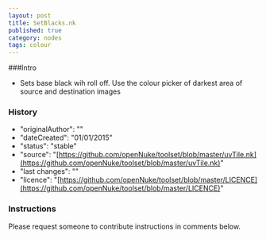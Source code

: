 ```yaml
---
layout: post
title: SetBlacks.nk
published: true
category: nodes
tags: colour
---
```


###Intro
- Sets base black wih roll off. Use the colour picker of darkest area of source and destination images

### History
- "originalAuthor": ""
- "dateCreated": "01/01/2015"
- "status": "stable"
- "source": "[https://github.com/openNuke/toolset/blob/master/uvTile.nk](https://github.com/openNuke/toolset/blob/master/uvTile.nk)"
- "last changes": ""
- "licence": "[https://github.com/openNuke/toolset/blob/master/LICENCE](https://github.com/openNuke/toolset/blob/master/LICENCE)"

### Instructions
Please request someone to contribute instructions in comments below.